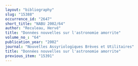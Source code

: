 ```yaml
---
layout: "bibliography"
slug: "15388"
occurrence_id: "2647"
short_title: "NABU 2002/64"
author: "Reculeau, Hervé"
title: "Données nouvelles sur l'astronomie amorrite"
volume_no_: "64"
publication_year: "2002"
journal: "Nouvelles Assyriologiques Brèves et Utilitaires"
title: "Données nouvelles sur l'astronomie amorrite"
previous_item: "15391"
---
```

